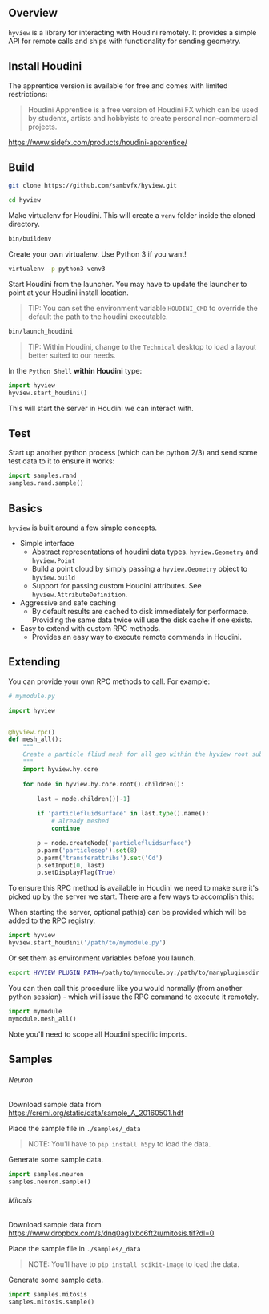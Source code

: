 ## Overview
`hyview` is a library for interacting with Houdini remotely. It provides a simple API for remote calls and ships with functionality for sending geometry.

## Install Houdini
The apprentice version is available for free and comes with limited restrictions:

> Houdini Apprentice is a free version of Houdini FX which can be used by students, artists and hobbyists to create personal non-commercial projects. 

https://www.sidefx.com/products/houdini-apprentice/

## Build
```bash
git clone https://github.com/sambvfx/hyview.git
```

```bash
cd hyview
```

Make virtualenv for Houdini. This will create a `venv` folder inside the cloned directory.
```bash
bin/buildenv
```

Create your own virtualenv. Use Python 3 if you want!

```bash
virtualenv -p python3 venv3
```

Start Houdini from the launcher. You may have to update the launcher to point at your Houdini install location.

> TIP: You can set the environment variable `HOUDINI_CMD` to override the default the path to the houdini executable.

```bash
bin/launch_houdini
```

> TIP: Within Houdini, change to the `Technical` desktop to load a layout better suited to our needs.

In the `Python Shell` **within Houdini** type:

```python
import hyview
hyview.start_houdini()
```

This will start the server in Houdini we can interact with.

## Test

Start up another python process (which can be python 2/3) and send some test data to it to ensure it works:
```python
import samples.rand
samples.rand.sample()
```

## Basics

`hyview` is built around a few simple concepts.

- Simple interface
  - Abstract representations of houdini data types. `hyview.Geometry` and `hyview.Point`
  - Build a point cloud by simply passing a `hyview.Geometry` object to `hyview.build`
  - Support for passing custom Houdini attributes. See `hyview.AttributeDefinition`.
- Aggressive and safe caching
  - By default results are cached to disk immediately for performace. Providing the same data twice will use the disk cache if one exists.
- Easy to extend with custom RPC methods.
  - Provides an easy way to execute remote commands in Houdini.

## Extending

You can provide your own RPC methods to call. For example:

```python
# mymodule.py

import hyview


@hyview.rpc()
def mesh_all():
    """
    Create a particle fliud mesh for all geo within the hyview root subnet.
    """
    import hyview.hy.core
    
    for node in hyview.hy.core.root().children():

        last = node.children()[-1]
        
        if 'particlefluidsurface' in last.type().name():
            # already meshed
            continue

        p = node.createNode('particlefluidsurface')
        p.parm('particlesep').set(8)
        p.parm('transferattribs').set('Cd')
        p.setInput(0, last)
        p.setDisplayFlag(True)
```
To ensure this RPC method is available in Houdini we need to make sure it's picked up by the server we start. There are a few ways to accomplish this:

When starting the server, optional path(s) can be provided which will be added to the RPC registry.

```python
import hyview
hyview.start_houdini('/path/to/mymodule.py')
```

Or set them as environment variables before you launch.
 
```bash
export HYVIEW_PLUGIN_PATH=/path/to/mymodule.py:/path/to/manypluginsdir
```

You can then call this procedure like you would normally (from another python session) - which will issue the RPC command to execute it remotely.

```python
import mymodule
mymodule.mesh_all()
```

Note you'll need to scope all Houdini specific imports.

## Samples

###### Neuron

Download sample data from https://cremi.org/static/data/sample_A_20160501.hdf

Place the sample file in `./samples/_data`

> NOTE: You'll have to `pip install h5py` to load the data.

Generate some sample data.

```python
import samples.neuron
samples.neuron.sample()
```

###### Mitosis

Download sample data from https://www.dropbox.com/s/dnq0ag1xbc6ft2u/mitosis.tif?dl=0

Place the sample file in `./samples/_data`

> NOTE: You'll have to `pip install scikit-image` to load the data.

Generate some sample data.

```python
import samples.mitosis
samples.mitosis.sample()
```